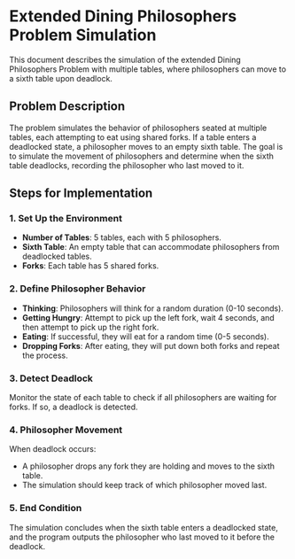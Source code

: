 # Extended Dining Philosophers Problem Simulation

This document describes the simulation of the extended Dining Philosophers Problem with multiple tables, where philosophers can move to a sixth table upon deadlock.

## Problem Description

The problem simulates the behavior of philosophers seated at multiple tables, each attempting to eat using shared forks. If a table enters a deadlocked state, a philosopher moves to an empty sixth table. The goal is to simulate the movement of philosophers and determine when the sixth table deadlocks, recording the philosopher who last moved to it.

## Steps for Implementation

### 1. Set Up the Environment

- **Number of Tables**: 5 tables, each with 5 philosophers.
- **Sixth Table**: An empty table that can accommodate philosophers from deadlocked tables.
- **Forks**: Each table has 5 shared forks.

### 2. Define Philosopher Behavior

- **Thinking**: Philosophers will think for a random duration (0-10 seconds).
- **Getting Hungry**: Attempt to pick up the left fork, wait 4 seconds, and then attempt to pick up the right fork.
- **Eating**: If successful, they will eat for a random time (0-5 seconds).
- **Dropping Forks**: After eating, they will put down both forks and repeat the process.

### 3. Detect Deadlock

Monitor the state of each table to check if all philosophers are waiting for forks. If so, a deadlock is detected.

### 4. Philosopher Movement

When deadlock occurs:
- A philosopher drops any fork they are holding and moves to the sixth table.
- The simulation should keep track of which philosopher moved last.

### 5. End Condition

The simulation concludes when the sixth table enters a deadlocked state, and the program outputs the philosopher who last moved to it before the deadlock.

